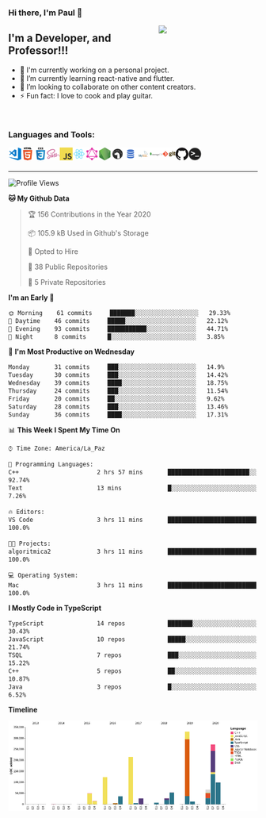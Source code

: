 ### Hi there, I'm Paul 👋
<img align='right' src='https://media.giphy.com/media/bcKmIWkUMCjVm/giphy.gif' width='200"'>

## I'm a Developer, and Professor!!!
- 🔭 I'm currently working on a personal project. 
- 🌱 I’m currently learning react-native and flutter. 
- 👯 I’m looking to collaborate on other content creators. 
- ⚡ Fun fact: I love to cook and play guitar. 
<br/>

### Languages and Tools:
[<img align="left" alt="Visual Studio Code" width="26px" src="https://raw.githubusercontent.com/github/explore/80688e429a7d4ef2fca1e82350fe8e3517d3494d/topics/visual-studio-code/visual-studio-code.png" />][webdevplaylist]
[<img align="left" alt="HTML5" width="26px" src="https://raw.githubusercontent.com/github/explore/80688e429a7d4ef2fca1e82350fe8e3517d3494d/topics/html/html.png" />][webdevplaylist]
[<img align="left" alt="CSS3" width="26px" src="https://raw.githubusercontent.com/github/explore/80688e429a7d4ef2fca1e82350fe8e3517d3494d/topics/css/css.png" />][cssplaylist]
[<img align="left" alt="Sass" width="26px" src="https://raw.githubusercontent.com/github/explore/80688e429a7d4ef2fca1e82350fe8e3517d3494d/topics/sass/sass.png" />][cssplaylist]
[<img align="left" alt="JavaScript" width="26px" src="https://raw.githubusercontent.com/github/explore/80688e429a7d4ef2fca1e82350fe8e3517d3494d/topics/javascript/javascript.png" />][jsplaylist]
[<img align="left" alt="React" width="26px" src="https://raw.githubusercontent.com/github/explore/80688e429a7d4ef2fca1e82350fe8e3517d3494d/topics/react/react.png" />][reactplaylist]
[<img align="left" alt="GraphQL" width="26px" src="https://raw.githubusercontent.com/github/explore/80688e429a7d4ef2fca1e82350fe8e3517d3494d/topics/graphql/graphql.png" />][webdevplaylist]
[<img align="left" alt="Node.js" width="26px" src="https://raw.githubusercontent.com/github/explore/80688e429a7d4ef2fca1e82350fe8e3517d3494d/topics/nodejs/nodejs.png" />][webdevplaylist]
[<img align="left" alt="Deno" width="26px" src="https://raw.githubusercontent.com/github/explore/361e2821e2dea67711cde99c9c40ed357061cf27/topics/deno/deno.png" />][webdevplaylist]
[<img align="left" alt="SQL" width="26px" src="https://raw.githubusercontent.com/github/explore/80688e429a7d4ef2fca1e82350fe8e3517d3494d/topics/sql/sql.png" />][webdevplaylist]
[<img align="left" alt="MySQL" width="26px" src="https://raw.githubusercontent.com/github/explore/80688e429a7d4ef2fca1e82350fe8e3517d3494d/topics/mysql/mysql.png" />][webdevplaylist]
[<img align="left" alt="MongoDB" width="26px" src="https://raw.githubusercontent.com/github/explore/80688e429a7d4ef2fca1e82350fe8e3517d3494d/topics/mongodb/mongodb.png" />][webdevplaylist]
[<img align="left" alt="Git" width="26px" src="https://raw.githubusercontent.com/github/explore/80688e429a7d4ef2fca1e82350fe8e3517d3494d/topics/git/git.png" />][webdevplaylist]
[<img align="left" alt="GitHub" width="26px" src="https://raw.githubusercontent.com/github/explore/78df643247d429f6cc873026c0622819ad797942/topics/github/github.png" />][webdevplaylist]
[<img align="left" alt="Terminal" width="26px" src="https://raw.githubusercontent.com/github/explore/80688e429a7d4ef2fca1e82350fe8e3517d3494d/topics/terminal/terminal.png" />][webdevplaylist]

<br />
<br />

---

<!--START_SECTION:waka-->
![Profile Views](http://img.shields.io/badge/Profile%20Views-4-blue)

**🐱 My Github Data** 

> 🏆 156 Contributions in the Year 2020
 > 
> 📦 105.9 kB Used in Github's Storage 
 > 
> 💼 Opted to Hire
 > 
> 📜 38 Public Repositories
 > 
> 🔑 5 Private Repositories 

**I'm an Early 🐤** 

```text
🌞 Morning    61 commits     ███████░░░░░░░░░░░░░░░░░░   29.33% 
🌆 Daytime    46 commits     █████░░░░░░░░░░░░░░░░░░░░   22.12% 
🌃 Evening    93 commits     ███████████░░░░░░░░░░░░░░   44.71% 
🌙 Night      8 commits      █░░░░░░░░░░░░░░░░░░░░░░░░   3.85%

```
📅 **I'm Most Productive on Wednesday** 

```text
Monday       31 commits     ███░░░░░░░░░░░░░░░░░░░░░░   14.9% 
Tuesday      30 commits     ███░░░░░░░░░░░░░░░░░░░░░░   14.42% 
Wednesday    39 commits     ████░░░░░░░░░░░░░░░░░░░░░   18.75% 
Thursday     24 commits     ███░░░░░░░░░░░░░░░░░░░░░░   11.54% 
Friday       20 commits     ██░░░░░░░░░░░░░░░░░░░░░░░   9.62% 
Saturday     28 commits     ███░░░░░░░░░░░░░░░░░░░░░░   13.46% 
Sunday       36 commits     ████░░░░░░░░░░░░░░░░░░░░░   17.31%

```


📊 **This Week I Spent My Time On** 

```text
⌚︎ Time Zone: America/La_Paz

💬 Programming Languages: 
C++                      2 hrs 57 mins       ███████████████████████░░   92.74% 
Text                     13 mins             █░░░░░░░░░░░░░░░░░░░░░░░░   7.26%

🔥 Editors: 
VS Code                  3 hrs 11 mins       █████████████████████████   100.0%

🐱‍💻 Projects: 
algoritmica2             3 hrs 11 mins       █████████████████████████   100.0%

💻 Operating System: 
Mac                      3 hrs 11 mins       █████████████████████████   100.0%

```

**I Mostly Code in TypeScript** 

```text
TypeScript               14 repos            ███████░░░░░░░░░░░░░░░░░░   30.43% 
JavaScript               10 repos            █████░░░░░░░░░░░░░░░░░░░░   21.74% 
TSQL                     7 repos             ███░░░░░░░░░░░░░░░░░░░░░░   15.22% 
C++                      5 repos             ██░░░░░░░░░░░░░░░░░░░░░░░   10.87% 
Java                     3 repos             █░░░░░░░░░░░░░░░░░░░░░░░░   6.52%

```


**Timeline**

![Chart not found](https://github.com/PaulLandaeta/PaulLandaeta/blob/master/charts/bar_graph.png) 


<!--END_SECTION:waka-->


[webdevplaylist]: https
[jsplaylist]: https
[cssplaylist]: https
[reactplaylist]: https